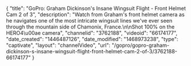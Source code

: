 {
    "title": "GoPro: Graham Dickinson's Insane Wingsuit Flight - Front Helmet Cam 2 of 3",
    "description": "Watch from Graham's front helmet camera as he navigates one of the most intricate wingsuit lines we've ever seen through the mountain side of Chamonix, France.\n\nShot 100% on the HERO4\u00ae camera",
    "channelid": "3762188",
    "videoid": "66174177",
    "date_created": "1446487126",
    "date_modified": "1468973238",
    "type": "captivate",
    "layout": "channelVideo",
    "url": "\/gopro\/gopro-graham-dickinson-s-insane-wingsuit-flight-front-helmet-cam-2-of-3\/3762188-66174177"
}